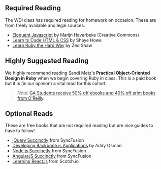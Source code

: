 ## Required Reading

The WDI class has required reading for homework on occasion. These are from freely available and legal sources.

* [Eloquent Javascript](http://eloquentjavascript.net/) by Marijn Haverbeke (Creative Commons)
* [Learn to Code HTML & CSS](http://learn.shayhowe.com/) by Shaye Howe
* [Learn Ruby the Hard Way](http://learnrubythehardway.org/book/) by Zed Shaw

## Highly Suggested Reading

We highly recommend reading Sandi Metz's **Practical Object-Oriented Design in Ruby** when we begin covering Ruby in class. This is a paid book but it is (in our opinion) a vital read for this cohort.

> *Note!* [GA Students receive 50% off ebooks and 40% off print books from O'Reilly](http://shop.oreilly.com/category/deals/general-assembly.do?cmp=ex-na-books-videos-lp-promo_general_assembly).


## Optional Reads

These are free books that are not required reading but are nice guides to have to follow!

* [jQuery Succinctly](https://www.syncfusion.com/resources/techportal/ebooks/jquery) from SyncFusion
* [Developing Backbone.js Applications](https://addyosmani.com/backbone-fundamentals/) by Addy Osmani
* [Node.js Succinctly](https://www.syncfusion.com/resources/techportal/details/ebooks/nodejs) from SyncFusion
* [AngularJS Succinctly](https://www.syncfusion.com/resources/techportal/ebooks/angularjs) from SyncFusion
* [Learning React.js](https://scotch.io/tutorials/learning-react-getting-started-and-concepts) from Scotch.io
